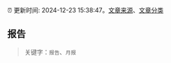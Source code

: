 :alarm_clock: 更新时间: 2024-12-23 15:38:47。[文章来源](/README.md)、[文章分类](/TAGS.md)

## 报告


> 关键字：`报告`、`月报`



